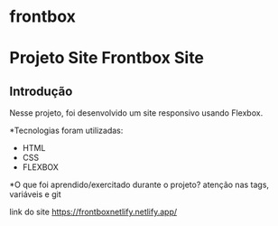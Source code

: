 # frontbox

# Projeto Site Frontbox Site

## Introdução

Nesse projeto, foi desenvolvido um site responsivo usando Flexbox.

*Tecnologias foram utilizadas:

- HTML
- CSS
- FLEXBOX

*O que foi aprendido/exercitado durante o projeto?
atenção nas tags, variáveis e git

link do site https://frontboxnetlify.netlify.app/
